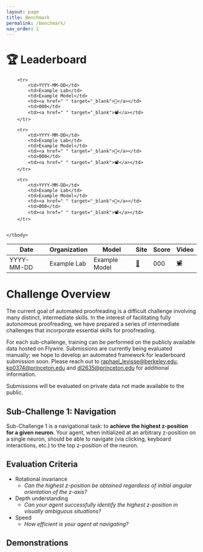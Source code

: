 ```yaml
---
layout: page
title: Benchmark
permalink: /benchmark/
nav_order: 1
---
```

# 🏆 Leaderboard

<div class="leaderboard-container">
  <table class="leaderboard">
    <thead>
      <tr>
        <th>Date</th>
        <th>Organization</th>
        <th>Model</th>
        <th>Site</th>
        <th>Score</th>
        <th>Video</th>
      </tr>
    </thead>
    <tbody>
        <tr>
            <td>YYYY-MM-DD</td>
            <td>Example Lab</td>
            <td>Example Model</td>
            <td><a href=" " target="_blank">🔗</a></td>
            <td>000</td>
            <td><a href=" " target="_blank">📽️</a></td>
        </tr>
      
        <tr>
            <td>YYYY-MM-DD</td>
            <td>Example Lab</td>
            <td>Example Model</td>
            <td><a href=" " target="_blank">🔗</a></td>
            <td>000</td>
            <td><a href=" " target="_blank">📽️</a></td>
        </tr>

        <tr>
            <td>YYYY-MM-DD</td>
            <td>Example Lab</td>
            <td>Example Model</td>
            <td><a href=" " target="_blank">🔗</a></td>
            <td>000</td>
            <td><a href=" " target="_blank">📽️</a></td>
        </tr>

        <tr>
            <td>YYYY-MM-DD</td>
            <td>Example Lab</td>
            <td>Example Model</td>
            <td><a href=" " target="_blank">🔗</a></td>
            <td>000</td>
            <td><a href=" " target="_blank">📽️</a></td>
        </tr>
    

    </tbody>
  </table>
</div>

# Challenge Overview

The current goal of automated proofreading is a difficult challenge involving many distinct, intermediate skills. In the interest of facilitating fully autonomous proofreading, we have prepared a series of intermediate challenges that incorporate essential skills for proofreading.

For each sub-challenge, training can be performed on the publicly available data hosted on Flywire. Submissions are currently being evaluated manually; we hope to develop an automated framework for leaderboard submission soon. Please reach out to [raphael_levisse@berkeley.edu](mailto:raphael_levisse@berkeley.edu), [kp0374@princeton.edu](mailto:kp0374@princeton.edu) and [dl2635@princeton.edu](mailto:dl2635@princeton.edu) for additional information.

Submissions will be evaluated on private data not made available to the public.

## Sub-Challenge 1: Navigation

Sub-Challenge 1 is a navigational task: to **achieve the highest z-position for a given neuron**. Your agent, when initialized at an arbitrary z-position on a single neuron, should be able to navigate (via clicking, keyboard interactions, etc.) to the top z-position of the neuron. 

## Evaluation Criteria
- Rotational invariance
    - *Can the highest z-position be obtained regardless of initial angular orientation of the z-axis?*
- Depth understanding
    - *Can your agent successfully identify the highest z-position in visually ambiguous situations?*
- Speed
    - *How efficient is your agent at navigating?*

## Demonstrations
